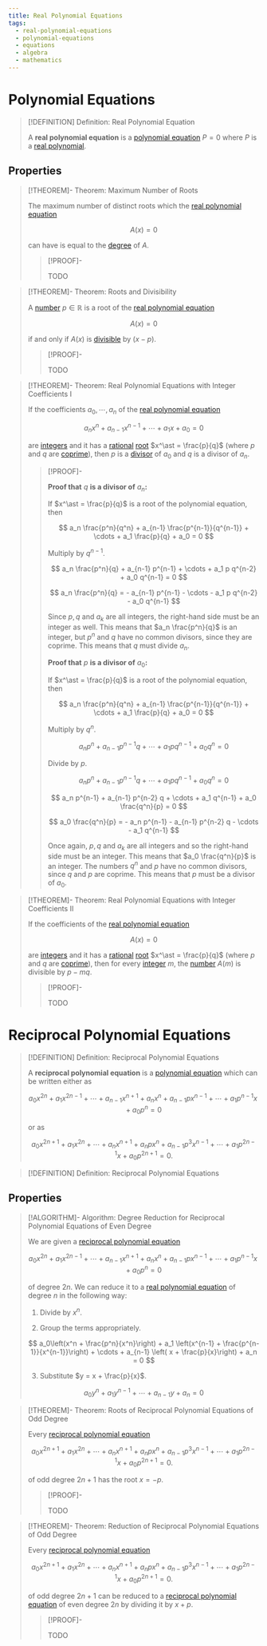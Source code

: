 ```yaml
---
title: Real Polynomial Equations
tags:
  - real-polynomial-equations
  - polynomial-equations
  - equations
  - algebra
  - mathematics
---
```


# Polynomial Equations

>[!DEFINITION] Definition: Real Polynomial Equation
>
>A **real polynomial equation** is a [polynomial equation](index.md) $P = 0$ where $P$ is a [real polynomial](../../Fields/The%20Real%20Numbers/Real%20Polynomials.md).
>

## Properties

>[!THEOREM]- Theorem: Maximum Number of Roots
>
>The maximum number of distinct roots which the [real polynomial equation](Real%20Polynomial%20Equations.md)
>
>$$
>A(x) = 0
>$$
>
>can have is equal to the [degree](../../Rings/Commutative%20Rings/Polynomials/Polynomials.md#Degree) of $A$.
>
>>[!PROOF]-
>>
>>TODO
>>
>

>[!THEOREM]- Theorem: Roots and Divisibility
>
>A [number](../../Fields/The%20Real%20Numbers/The%20Real%20Numbers.md) $p \in \mathbb{R}$ is a root of the [real polynomial equation](Real%20Polynomial%20Equations.md)
>
>$$
>A(x) = 0
>$$
>
>if and only if $A(x)$ is [divisible](../../Fields/The%20Real%20Numbers/Real%20Polynomials.md#Polynomial%20Division) by $(x - p)$.
>
>>[!PROOF]-
>>
>>TODO
>>
>

>[!THEOREM]- Theorem: Real Polynomial Equations with Integer Coefficients I
>
>If the coefficients $a_0, \cdots, a_n$ of the [real polynomial equation](Real%20Polynomial%20Equations.md)
>
>$$
>a_n x^n + a_{n-1} x^{n-1} + \cdots + a_1 x + a_0 = 0
>$$
>
>are [integers](TODO) and it has a [rational](TODO) [root](../../Rings/Commutative%20Rings/Polynomials/Polynomials.md) $x^\ast = \frac{p}{q}$ (where $p$ and $q$ are [coprime](TODO)), then $p$ is a [divisor](TODO) of $a_0$ and $q$ is a divisor of $a_n$.
>
>>[!PROOF]-
>>
>>**Proof that** $q$ **is a divisor of** $a_n$**:**
>>
>>If $x^\ast = \frac{p}{q}$ is a root of the polynomial equation, then
>>
>>$$
>>a_n \frac{p^n}{q^n} + a_{n-1} \frac{p^{n-1}}{q^{n-1}} + \cdots + a_1 \frac{p}{q} + a_0 = 0
>>$$
>>
>>Multiply by $q^{n-1}$.
>>
>>$$
>>a_n \frac{p^n}{q} + a_{n-1} p^{n-1} + \cdots + a_1 p q^{n-2} + a_0 q^{n-1} = 0
>>$$
>>
>>$$
>>a_n \frac{p^n}{q} = - a_{n-1} p^{n-1} - \cdots - a_1 p q^{n-2} - a_0 q^{n-1}
>>$$
>>
>>Since $p,q$ and $a_k$ are all integers, the right-hand side must be an integer as well. This means that $a_n \frac{p^n}{q}$ is an integer, but $p^n$ and $q$ have no common divisors, since they are coprime. This means that $q$ must divide $a_n$.
>>
>>**Proof that** $p$ **is a divisor of** $a_0$**:**
>>
>>If $x^\ast = \frac{p}{q}$ is a root of the polynomial equation, then
>>
>>$$
>>a_n \frac{p^n}{q^n} + a_{n-1} \frac{p^{n-1}}{q^{n-1}} + \cdots + a_1 \frac{p}{q} + a_0 = 0
>>$$
>>
>>Multiply by $q^n$.
>>
>>$$
>>a_n p^n + a_{n-1} p^{n-1} q + \cdots + a_1 p q^{n-1} + a_0 q^n = 0
>>$$
>>
>>Divide by $p$.
>>
>>$$
>>a_n p^n + a_{n-1} p^{n-1} q + \cdots + a_1 p q^{n-1} + a_0 q^n = 0
>>$$
>>
>>$$
>>a_n p^{n-1} + a_{n-1} p^{n-2} q + \cdots + a_1 q^{n-1} + a_0 \frac{q^n}{p} = 0
>>$$
>>
>>$$
>>a_0 \frac{q^n}{p} = - a_n p^{n-1} - a_{n-1} p^{n-2} q - \cdots - a_1 q^{n-1}
>>$$
>>
>>Once again, $p,q$ and $a_k$ are all integers and so the right-hand side must be an integer. This means that $a_0 \frac{q^n}{p}$ is an integer. The numbers $q^n$ and $p$ have no common divisors, since $q$ and $p$ are coprime. This means that $p$ must be a divisor of $a_0$.
>>
>

>[!THEOREM]- Theorem: Real Polynomial Equations with Integer Coefficients II
>
>If the coefficients of the [real polynomial equation](Real%20Polynomial%20Equations.md)
>
>$$
>A(x) = 0
>$$
>
>are [integers](TODO) and it has a [rational](TODO) [root](../../Rings/Commutative%20Rings/Polynomials/Polynomials.md) $x^\ast = \frac{p}{q}$ (where $p$ and $q$ are [coprime](TODO)), then for every [integer](TODO) $m$, the [number](../../Rings/Commutative%20Rings/Polynomials/Polynomials.md#Evaluation) $A(m)$ is divisible by $p - mq$.
>
>>[!PROOF]-
>>
>>TODO
>>
>

# Reciprocal Polynomial Equations

>[!DEFINITION] Definition: Reciprocal Polynomial Equations
>
>A **reciprocal polynomial equation** is a [polynomial equation](Real%20Polynomial%20Equations.md) which can be written either as
>
>$$
>a_0 x^{2n} + a_1x^{2n - 1} + \cdots + a_{n-1} x^{n+1} + a_n x^n + a_{n-1} p x^{n-1} + \cdots + a_1 p^{n-1}x + a_0 p^n = 0
>$$
>
>or as
>
>$$
>a_0 x^{2n + 1} + a_1 x^{2n} + \cdots + a_n x^{n+1} + a_n p x^n + a_{n-1} p^3 x^{n-1} + \cdots + a_1 p^{2n - 1}x + a_0 p^{2n+1} = 0.
>$$
>

>[!DEFINITION] Definition: Reciprocal Polynomial Equations

## Properties

>[!ALGORITHM]- Algorithm: Degree Reduction for Reciprocal Polynomial Equations of Even Degree
>
>We are given a [reciprocal polynomial equation](Real%20Polynomial%20Equations.md#Reciprocal%20Polynomial%20Equations)
>
>$$
>a_0 x^{2n} + a_1x^{2n - 1} + \cdots + a_{n-1} x^{n+1} + a_n x^n + a_{n-1} p x^{n-1} + \cdots + a_1 p^{n-1}x + a_0 p^n = 0
>$$
>
>of degree $2n$. We can reduce it to a [real polynomial equation](Real%20Polynomial%20Equations.md) of degree $n$ in the following way:
>
>1. Divide by $x^n$.
>
>2. Group the terms appropriately.
>
>$$
>a_0\left(x^n + \frac{p^n}{x^n}\right) + a_1 \left(x^{n-1} + \frac{p^{n-1}}{x^{n-1}}\right) + \cdots + a_{n-1} \left( x + \frac{p}{x}\right) + a_n = 0
>$$
>
>3. Substitute $y = x + \frac{p}{x}$.
>
>$$
>a_0 y^n + a_1 y^{n-1} + \cdots + a_{n-1} y + a_n = 0
>$$
>

>[!THEOREM]- Theorem: Roots of Reciprocal Polynomial Equations of Odd Degree
>
>Every [reciprocal polynomial equation](Real%20Polynomial%20Equations.md#Reciprocal%20Polynomial%20Equations)
>
>$$
>a_0 x^{2n + 1} + a_1 x^{2n} + \cdots + a_n x^{n+1} + a_n p x^n + a_{n-1} p^3 x^{n-1} + \cdots + a_1 p^{2n - 1}x + a_0 p^{2n+1} = 0.
>$$
>
>of odd degree $2n+1$ has the root $x = -p$.
>
>>[!PROOF]-
>>
>>TODO
>>
>

>[!THEOREM]- Theorem: Reduction of Reciprocal Polynomial Equations of Odd Degree
>
>Every [reciprocal polynomial equation](Real%20Polynomial%20Equations.md#Reciprocal%20Polynomial%20Equations)
>
>$$
>a_0 x^{2n + 1} + a_1 x^{2n} + \cdots + a_n x^{n+1} + a_n p x^n + a_{n-1} p^3 x^{n-1} + \cdots + a_1 p^{2n - 1}x + a_0 p^{2n+1} = 0.
>$$
>
>of odd degree $2n+1$ can be reduced to a [reciprocal polynomial equation](Real%20Polynomial%20Equations.md#Reciprocal%20Polynomial%20Equations) of even degree $2n$ by dividing it by $x+p$.
>
>>[!PROOF]-
>>
>>TODO
>>
>